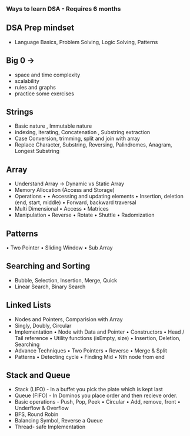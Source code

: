 ### Ways to learn DSA - Requires 6 months

## DSA Prep mindset

- Language Basics, Problem Solving, Logic Solving, Patterns

## Big 0 ->

- space and time complexity
- scalability
- rules and graphs
- practice some exercises

## Strings

- Basic nature , Immutable nature
- indexing, iterating, Concatenation , Substring extraction
- Case Conversion, trimming, split and join with array
- Replace Character, Substring, Reversing, Palindromes, Anagram, Longest Substring

## Array

- Understand Array -> Dynamic vs Static Array
- Memory Allocation (Access and Storage)
- Operations
  •
  • Accessing and updating elements
  • Insertion, deletion (end, start, middle)
  • Forward, backward traversal
- Multi Dimensional
  • Access
  • Matrices
- Manipulation
  • Reverse
  • Rotate
  • Shuttle
  • Radomization

## Patterns

• Two Pointer
• Sliding Window
• Sub Array

## Searching and Sorting

- Bubble, Selection, Insertion, Merge, Quick
- Linear Search, Binary Search

## Linked Lists

- Nodes and Pointers, Comparision with Array
- Singly, Doubly, Circular
- Implementation
  • Node with Data and Pointer
  • Constructors
  • Head / Tail reference
  • Utility functions (isEmpty, size)
  • Insertion, Deletion, Searching
- Advance Techniques
  • Two Pointers
  • Reverse
  • Merge & Split
- Patterns
  • Detecting cycle
  • Finding Mid
  • Nth node from end

## Stack and Queue

- Stack (LIFO) - In a buffet you pick the plate which is kept last
- Queue (FIFO) - In Dominos you place order and then recieve order.
- Basic operations - Push, Pop, Peek
  • Circular
  • Add, remove, front
  • Underflow & Overflow
- BFS, Round Robin
- Balancing Symbol, Reverse a Queue
- Thread- safe Implementation
